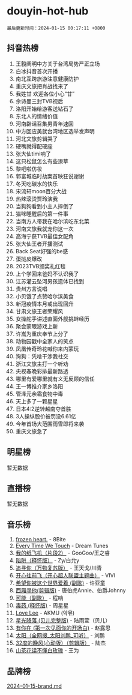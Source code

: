 # douyin-hot-hub

`最后更新时间：2024-01-15 00:17:11 +0800`

## 抖音热榜

1. 王毅阐明中方关于台湾局势严正立场
1. 白冰抖音首次开播
1. 南北互跨旅游注意健康防护
1. 重庆文旅把肖战找来了
1. 我姓甘 欢迎各位小心“甘”
1. 佘诗曼三封TVB视后
1. 洛阳开始给游客送钻石了
1. 东北人的情绪价值
1. 河南辟谣召集男青年速回
1. 中方回应美就台湾地区选举发声明
1. 河北文旅剪辑哭了
1. 硬嘴就得配硬座
1. 张大仙timi响了
1. 这只松鼠怎么有些潦草
1. 黎吧啦仿妆
1. 郭富城临时劫案首映狂说谢谢
1. 冬天吃碳水的快乐
1. 宋流轩moon百分大战
1. 热辣滚烫贾玲演我
1. 当狗狗看到小主人摔倒了
1. 猫咪睡醒后的第一件事
1. 当南方人带我在哈尔滨吃东北菜
1. 河南文旅我就宠你这一次
1. 高海宁获TVB最佳女配角
1. 张大仙王者开播测试
1. Back Seat好强的be感
1. 蛋挞皮爆改
1. 2023TVB颁奖礼红毯
1. 上个学回来爸妈不认识我了
1. 江苏灌云坠河男孩遗体已找到
1. 贵州方言说唱
1. 小贝饿了点赞哈尔滨美食
1. 新冠疫情本月或出现回升
1. 甘肃文旅王者荣耀风
1. 女操舵手讲述直面外舰挑衅经历
1. 聚会蒙眼游戏上新
1. 许嵩为重庆奉节上分了
1. 动物园戳中全家人的笑点
1. 凤凰传奇玲花喊你来内蒙玩
1. 狗狗：凭啥干涉我社交
1. 浙江文旅主打一个听劝
1. 央视春晚彩排最新路透
1. 哪里有爱哪里就有义无反顾的信任
1. 王一博推介家乡洛阳
1. 管泽元余霜食物中毒
1. 天上多了一颗星星
1. 日本4:2逆转越南夺首胜
1. 3人操纵股价被罚没6.61亿
1. 今年首场大范围雨雪即将来袭
1. 重庆文旅急了

## 明星榜

暂无数据

## 直播榜

暂无数据

## 音乐榜

1. [frozen heart.](https://sf86-cdn-tos.douyinstatic.com/obj/tos-cn-ve-2774/oIIWJfyjIACZA9zQMtnJ6hQQhFC4vhCupoRBsO) - 8Bite
1. [Every Time We Touch](https://sf86-cdn-tos.douyinstatic.com/obj/tos-cn-ve-2774/ogN6lUKQeBBfEVhIOMikG1CcJjugxk1tztZyhP) - Dream Tunes
1. [我的纸飞机（片段2）](https://sf86-cdn-tos.douyinstatic.com/obj/tos-cn-ve-2774/oM2ZrKcg2CD5AeRB2gkeXOFB1IxAGJdZPazYHf) - GooGoo/王之睿
1. [陷阱（释怀版）](https://sf6-cdn-tos.douyinstatic.com/obj/tos-cn-ve-2774/oE8C21LeZrzKLDFfQYgMzx4GAIHageG5IzayY7) - Zy/白允y
1. [追寻你（万物复苏版）](https://sf6-cdn-tos.douyinstatic.com/obj/tos-cn-ve-2774/oYeAZJsbjIDit9APmBg8u6uDUQnHmoCf3gbo74) - 王天戈/川青
1. [开心往前飞（开心超人联盟主题曲）](https://sf86-cdn-tos.douyinstatic.com/obj/tos-cn-ve-2774/9d8fb7c82cf1421fb93a9fe925275e0a) - VIVI
1. [希望你被这个世界爱着 (副歌)](https://sf86-cdn-tos.douyinstatic.com/obj/tos-cn-ve-2774/oUHCmWQfZlE3QQBKBeD8rCFLpJzPgCpImhsxMt) - 许亚童
1. [西厢寻他(剪辑版)](https://sf3-cdn-tos.douyinstatic.com/obj/tos-cn-ve-2774/oUsAVfAQKlRNxEv5qxvIB8o5qmIWUcXbzJKJhw) - 唐伯虎Annie、伯爵Johnny
1. [可能（副歌）](https://sf3-cdn-tos.douyinstatic.com/obj/tos-cn-ve-2774/cde1731888894259b333569393c2fb51) - 程响
1. [毒药 (释怀版)](https://sf3-cdn-tos.douyinstatic.com/obj/tos-cn-ve-2774/oYILMEAzspdZBIzy4frJNB8ZHPHWAhiwowd4Ad) - 周星星
1. [Love Lee](https://sf86-cdn-tos.douyinstatic.com/obj/tos-cn-ve-2774/o05GbkJGbCBTdDnMtB0fwOYgkeZp23vrWQDQBS) - AKMU (악뮤)
1. [星光降落 (贝儿完整版)](https://sf86-cdn-tos.douyinstatic.com/obj/tos-cn-ve-2774/okwB9hAwyAtsFFkFBzAX1hOOfQuIoMNs0W2Mwr) - 陆雨萱（贝儿）
1. [有你在 (第一次见面你的开场白)](https://sf6-cdn-tos.douyinstatic.com/obj/tos-cn-ve-2774/oAthrQ3ClJBfI57uBoFEgNDYtNCZ0TSYQQfxQ0) - 赵露思
1. [太阳（全网搜_太阳刘鹏_可听）](https://sf86-cdn-tos.douyinstatic.com/obj/tos-cn-ve-2774/ogWbyIQnlBFImVbeDocRdCIYtBHlbJXgfZMvgz) - 刘鹏
1. [32度的晚风(心动版）（剪辑版）](https://sf6-cdn-tos.douyinstatic.com/obj/tos-cn-ve-2774/owNyabsyWdzUulxhoJfK8IBXgp0UMQAHpvGh2B) - 陆杰
1. [山茶花读不懂白玫瑰](https://sf86-cdn-tos.douyinstatic.com/obj/tos-cn-ve-2774/osfn8B7DktrRHEPJgPCfDbw7QDQEkwC16BxZg9) - 王为

## 品牌榜

[2024-01-15-brand.md](2024-01-15-brand.md)
